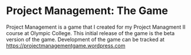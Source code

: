 # Project Management: The Game
Project Management is a game that I created for my Project Managment II course at Olympic College. This initial release of the game is the beta version of the game. Development of the game can be tracked at https://projectmanagementgame.wordpress.com
